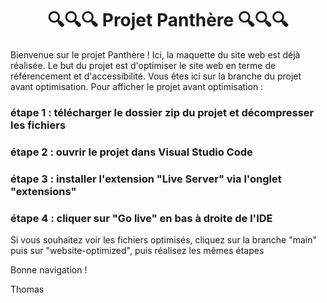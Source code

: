<div align = "center">
  <h1> 🔍🔍🔍 Projet Panthère 🔍🔍🔍 </h1>
</div>

Bienvenue sur le projet Panthère ! Ici, la maquette du site web est déjà réalisée. Le but du projet est d'optimiser le site web en terme de référencement et d'accessibilité.
Vous êtes ici sur la branche du projet avant optimisation.
Pour afficher le projet avant optimisation :

### étape 1 : télécharger le dossier zip du projet et décompresser les fichiers
### étape 2 : ouvrir le projet dans Visual Studio Code
### étape 3 : installer l'extension "Live Server" via l'onglet "extensions"
### étape 4 : cliquer sur "Go live" en bas à droite de l'IDE

Si vous souhaitez voir les fichiers optimisés, cliquez sur la branche "main" puis sur "website-optimized", puis réalisez les mêmes étapes 

Bonne navigation !

Thomas
